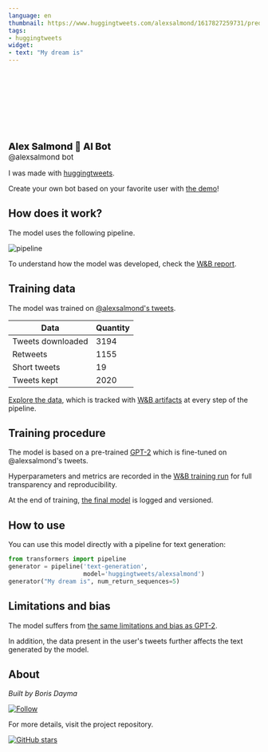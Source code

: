 ```yaml
---
language: en
thumbnail: https://www.huggingtweets.com/alexsalmond/1617827259731/predictions.png
tags:
- huggingtweets
widget:
- text: "My dream is"
---
```


<div>
<div style="width: 132px; height:132px; border-radius: 50%; background-size: cover; background-image: url('https://pbs.twimg.com/profile_images/929801699623088129/gNlIjLwr_400x400.jpg')">
</div>
<div style="margin-top: 8px; font-size: 19px; font-weight: 800">Alex Salmond 🤖 AI Bot </div>
<div style="font-size: 15px">@alexsalmond bot</div>
</div>

I was made with [huggingtweets](https://github.com/borisdayma/huggingtweets).

Create your own bot based on your favorite user with [the demo](https://colab.research.google.com/github/borisdayma/huggingtweets/blob/master/huggingtweets-demo.ipynb)!

## How does it work?

The model uses the following pipeline.

![pipeline](https://github.com/borisdayma/huggingtweets/blob/master/img/pipeline.png?raw=true)

To understand how the model was developed, check the [W&B report](https://wandb.ai/wandb/huggingtweets/reports/HuggingTweets-Train-a-Model-to-Generate-Tweets--VmlldzoxMTY5MjI).

## Training data

The model was trained on [@alexsalmond's tweets](https://twitter.com/alexsalmond).

| Data | Quantity |
| --- | --- |
| Tweets downloaded | 3194 |
| Retweets | 1155 |
| Short tweets | 19 |
| Tweets kept | 2020 |

[Explore the data](https://wandb.ai/wandb/huggingtweets/runs/1fhlpwx8/artifacts), which is tracked with [W&B artifacts](https://docs.wandb.com/artifacts) at every step of the pipeline.

## Training procedure

The model is based on a pre-trained [GPT-2](https://huggingface.co/gpt2) which is fine-tuned on @alexsalmond's tweets.

Hyperparameters and metrics are recorded in the [W&B training run](https://wandb.ai/wandb/huggingtweets/runs/2esw52d4) for full transparency and reproducibility.

At the end of training, [the final model](https://wandb.ai/wandb/huggingtweets/runs/2esw52d4/artifacts) is logged and versioned.

## How to use

You can use this model directly with a pipeline for text generation:

```python
from transformers import pipeline
generator = pipeline('text-generation',
                     model='huggingtweets/alexsalmond')
generator("My dream is", num_return_sequences=5)
```

## Limitations and bias

The model suffers from [the same limitations and bias as GPT-2](https://huggingface.co/gpt2#limitations-and-bias).

In addition, the data present in the user's tweets further affects the text generated by the model.

## About

*Built by Boris Dayma*

[![Follow](https://img.shields.io/twitter/follow/borisdayma?style=social)](https://twitter.com/intent/follow?screen_name=borisdayma)

For more details, visit the project repository.

[![GitHub stars](https://img.shields.io/github/stars/borisdayma/huggingtweets?style=social)](https://github.com/borisdayma/huggingtweets)
